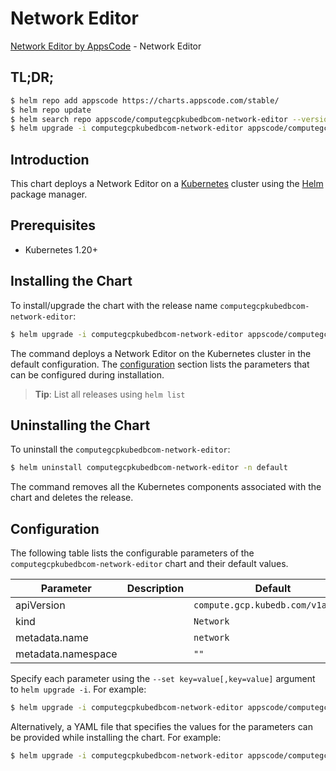 # Network Editor

[Network Editor by AppsCode](https://appscode.com) - Network Editor

## TL;DR;

```bash
$ helm repo add appscode https://charts.appscode.com/stable/
$ helm repo update
$ helm search repo appscode/computegcpkubedbcom-network-editor --version=v0.25.0
$ helm upgrade -i computegcpkubedbcom-network-editor appscode/computegcpkubedbcom-network-editor -n default --create-namespace --version=v0.25.0
```

## Introduction

This chart deploys a Network Editor on a [Kubernetes](http://kubernetes.io) cluster using the [Helm](https://helm.sh) package manager.

## Prerequisites

- Kubernetes 1.20+

## Installing the Chart

To install/upgrade the chart with the release name `computegcpkubedbcom-network-editor`:

```bash
$ helm upgrade -i computegcpkubedbcom-network-editor appscode/computegcpkubedbcom-network-editor -n default --create-namespace --version=v0.25.0
```

The command deploys a Network Editor on the Kubernetes cluster in the default configuration. The [configuration](#configuration) section lists the parameters that can be configured during installation.

> **Tip**: List all releases using `helm list`

## Uninstalling the Chart

To uninstall the `computegcpkubedbcom-network-editor`:

```bash
$ helm uninstall computegcpkubedbcom-network-editor -n default
```

The command removes all the Kubernetes components associated with the chart and deletes the release.

## Configuration

The following table lists the configurable parameters of the `computegcpkubedbcom-network-editor` chart and their default values.

|     Parameter      | Description |                   Default                    |
|--------------------|-------------|----------------------------------------------|
| apiVersion         |             | <code>compute.gcp.kubedb.com/v1alpha1</code> |
| kind               |             | <code>Network</code>                         |
| metadata.name      |             | <code>network</code>                         |
| metadata.namespace |             | <code>""</code>                              |


Specify each parameter using the `--set key=value[,key=value]` argument to `helm upgrade -i`. For example:

```bash
$ helm upgrade -i computegcpkubedbcom-network-editor appscode/computegcpkubedbcom-network-editor -n default --create-namespace --version=v0.25.0 --set apiVersion=compute.gcp.kubedb.com/v1alpha1
```

Alternatively, a YAML file that specifies the values for the parameters can be provided while
installing the chart. For example:

```bash
$ helm upgrade -i computegcpkubedbcom-network-editor appscode/computegcpkubedbcom-network-editor -n default --create-namespace --version=v0.25.0 --values values.yaml
```
